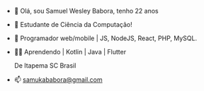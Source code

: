 - 👋 Olá, sou Samuel Wesley Babora, tenho 22 anos
- 👀 Estudante de Ciência da Computação!
- 🌱 Programador web/mobile | JS, NodeJS, React, PHP, MySQL.
- 👨‍💻 Aprendendo | Kotlin | Java | Flutter

  De Itapema SC Brasil
- 📫 samukababora@gmail.com
